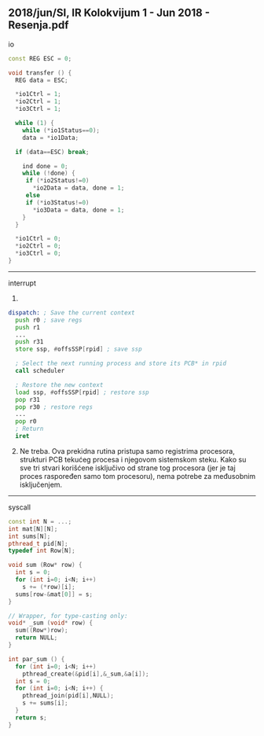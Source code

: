 2018/jun/SI, IR Kolokvijum 1 - Jun 2018 - Resenja.pdf
--------------------------------------------------------------------------------
io

```cpp
const REG ESC = 0;

void transfer () {
  REG data = ESC;

  *io1Ctrl = 1;
  *io2Ctrl = 1;
  *io3Ctrl = 1;

  while (1) {
    while (*io1Status==0);
    data = *io1Data;

  if (data==ESC) break;

    ind done = 0;
    while (!done) {
     if (*io2Status!=0)
       *io2Data = data, done = 1;
     else
     if (*io3Status!=0)
       *io3Data = data, done = 1;
    }
  }

  *io1Ctrl = 0;
  *io2Ctrl = 0;
  *io3Ctrl = 0;
}
```
--------------------------------------------------------------------------------
interrupt

1. 
```asm
dispatch: ; Save the current context
  push r0 ; save regs
  push r1
  ...
  push r31
  store ssp, #offsSSP[rpid] ; save ssp

  ; Select the next running process and store its PCB* in rpid
  call scheduler

  ; Restore the new context
  load ssp, #offsSSP[rpid] ; restore ssp
  pop r31
  pop r30 ; restore regs
  ...
  pop r0
  ; Return
  iret
```
2.  Ne treba.  Ova prekidna rutina pristupa samo registrima procesora,  strukturi PCB
tekućeg procesa i njegovom sistemskom steku. Kako su sve tri stvari korišćene isključivo od
strane tog procesora (jer je taj proces raspoređen samo tom procesoru), nema potrebe za
međusobnim isključenjem.

--------------------------------------------------------------------------------
syscall
```cpp
const int N = ...;
int mat[N][N];
int sums[N];
pthread_t pid[N];
typedef int Row[N];

void sum (Row* row) {
  int s = 0;
  for (int i=0; i<N; i++)
    s += (*row)[i];
  sums[row-&mat[0]] = s;
}

// Wrapper, for type-casting only:
void* _sum (void* row) {
  sum((Row*)row);
  return NULL;
}

int par_sum () {
  for (int i=0; i<N; i++)
    pthread_create(&pid[i],&_sum,&a[i]);
  int s = 0;
  for (int i=0; i<N; i++) {
    pthread_join(pid[i],NULL);
    s += sums[i];
  }
  return s;
}
```
